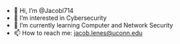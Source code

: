 - 👋 Hi, I’m @Jacobl714
- 👀 I’m interested in Cybersecurity
- 🌱 I’m currently learning Computer and Network Security
- 📫 How to reach me: jacob.lenes@uconn.edu

<!---
Jacobl714/Jacobl714 is a ✨ special ✨ repository because its `README.md` (this file) appears on your GitHub profile.
You can click the Preview link to take a look at your changes.
--->
